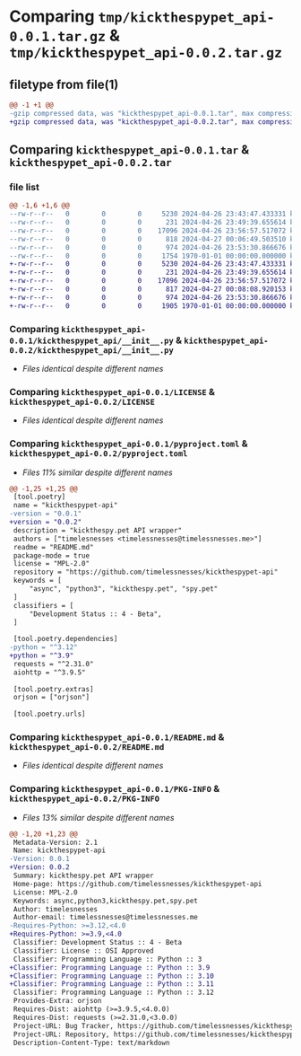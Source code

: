 # Comparing `tmp/kickthespypet_api-0.0.1.tar.gz` & `tmp/kickthespypet_api-0.0.2.tar.gz`

## filetype from file(1)

```diff
@@ -1 +1 @@
-gzip compressed data, was "kickthespypet_api-0.0.1.tar", max compression
+gzip compressed data, was "kickthespypet_api-0.0.2.tar", max compression
```

## Comparing `kickthespypet_api-0.0.1.tar` & `kickthespypet_api-0.0.2.tar`

### file list

```diff
@@ -1,6 +1,6 @@
--rw-r--r--   0        0        0     5230 2024-04-26 23:43:47.433331 kickthespypet_api-0.0.1/kickthespypet_api/__init__.py
--rw-r--r--   0        0        0      231 2024-04-26 23:49:39.655614 kickthespypet_api-0.0.1/kickthespypet_api/types.py
--rw-r--r--   0        0        0    17096 2024-04-26 23:56:57.517072 kickthespypet_api-0.0.1/LICENSE
--rw-r--r--   0        0        0      818 2024-04-27 00:06:49.503510 kickthespypet_api-0.0.1/pyproject.toml
--rw-r--r--   0        0        0      974 2024-04-26 23:53:30.866676 kickthespypet_api-0.0.1/README.md
--rw-r--r--   0        0        0     1754 1970-01-01 00:00:00.000000 kickthespypet_api-0.0.1/PKG-INFO
+-rw-r--r--   0        0        0     5230 2024-04-26 23:43:47.433331 kickthespypet_api-0.0.2/kickthespypet_api/__init__.py
+-rw-r--r--   0        0        0      231 2024-04-26 23:49:39.655614 kickthespypet_api-0.0.2/kickthespypet_api/types.py
+-rw-r--r--   0        0        0    17096 2024-04-26 23:56:57.517072 kickthespypet_api-0.0.2/LICENSE
+-rw-r--r--   0        0        0      817 2024-04-27 00:08:08.920153 kickthespypet_api-0.0.2/pyproject.toml
+-rw-r--r--   0        0        0      974 2024-04-26 23:53:30.866676 kickthespypet_api-0.0.2/README.md
+-rw-r--r--   0        0        0     1905 1970-01-01 00:00:00.000000 kickthespypet_api-0.0.2/PKG-INFO
```

### Comparing `kickthespypet_api-0.0.1/kickthespypet_api/__init__.py` & `kickthespypet_api-0.0.2/kickthespypet_api/__init__.py`

 * *Files identical despite different names*

### Comparing `kickthespypet_api-0.0.1/LICENSE` & `kickthespypet_api-0.0.2/LICENSE`

 * *Files identical despite different names*

### Comparing `kickthespypet_api-0.0.1/pyproject.toml` & `kickthespypet_api-0.0.2/pyproject.toml`

 * *Files 11% similar despite different names*

```diff
@@ -1,25 +1,25 @@
 [tool.poetry]
 name = "kickthespypet-api"
-version = "0.0.1"
+version = "0.0.2"
 description = "kickthespy.pet API wrapper"
 authors = ["timelesnesses <timelessnesses@timelessnesses.me>"]
 readme = "README.md"
 package-mode = true
 license = "MPL-2.0"
 repository = "https://github.com/timelessnesses/kickthespypet-api"
 keywords = [
     "async", "python3", "kickthespy.pet", "spy.pet"
 ]
 classifiers = [
     "Development Status :: 4 - Beta",
 ]
 
 [tool.poetry.dependencies]
-python = "^3.12"
+python = "^3.9"
 requests = "^2.31.0"
 aiohttp = "^3.9.5"
 
 [tool.poetry.extras]
 orjson = ["orjson"]
 
 [tool.poetry.urls]
```

### Comparing `kickthespypet_api-0.0.1/README.md` & `kickthespypet_api-0.0.2/README.md`

 * *Files identical despite different names*

### Comparing `kickthespypet_api-0.0.1/PKG-INFO` & `kickthespypet_api-0.0.2/PKG-INFO`

 * *Files 13% similar despite different names*

```diff
@@ -1,20 +1,23 @@
 Metadata-Version: 2.1
 Name: kickthespypet-api
-Version: 0.0.1
+Version: 0.0.2
 Summary: kickthespy.pet API wrapper
 Home-page: https://github.com/timelessnesses/kickthespypet-api
 License: MPL-2.0
 Keywords: async,python3,kickthespy.pet,spy.pet
 Author: timelesnesses
 Author-email: timelessnesses@timelessnesses.me
-Requires-Python: >=3.12,<4.0
+Requires-Python: >=3.9,<4.0
 Classifier: Development Status :: 4 - Beta
 Classifier: License :: OSI Approved
 Classifier: Programming Language :: Python :: 3
+Classifier: Programming Language :: Python :: 3.9
+Classifier: Programming Language :: Python :: 3.10
+Classifier: Programming Language :: Python :: 3.11
 Classifier: Programming Language :: Python :: 3.12
 Provides-Extra: orjson
 Requires-Dist: aiohttp (>=3.9.5,<4.0.0)
 Requires-Dist: requests (>=2.31.0,<3.0.0)
 Project-URL: Bug Tracker, https://github.com/timelessnesses/kickthespypet-api/issues
 Project-URL: Repository, https://github.com/timelessnesses/kickthespypet-api
 Description-Content-Type: text/markdown
```

